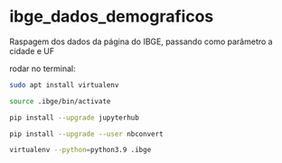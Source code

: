 # ibge_dados_demograficos
Raspagem dos dados da página do IBGE, passando como parâmetro a cidade e UF

rodar no terminal:

```bash
sudo apt install virtualenv

source .ibge/bin/activate

pip install --upgrade jupyterhub

pip install --upgrade --user nbconvert

virtualenv --python=python3.9 .ibge
```
